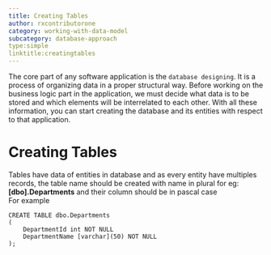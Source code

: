 ```yaml
---
title: Creating Tables
author: rxcontributorone
category: working-with-data-model
subcategory: database-approach
type:simple
linktitle:creatingtables
---
```


The core part of any software application is the `database designing`. It is a process of organizing data in a proper structural way. Before working on the business logic part in the application, we must decide what data is to be stored and which elements will be interrelated to each other. With all these information, you can start creating the database and its entities with respect to that application.

# Creating Tables
Tables have data of entities in database and as every entity have multiples records, the table name should be created with name in plural for eg: **[dbo].Departments** and their column should be in pascal case  
For example 

```
CREATE TABLE dbo.Departments  
(  
    DepartmentId int NOT NULL  
    DepartmentName [varchar](50) NOT NULL
);  
```